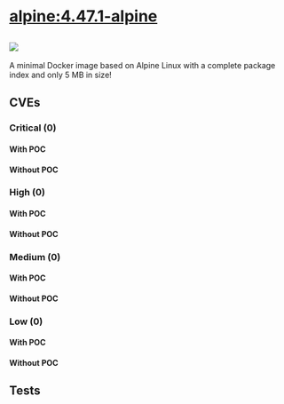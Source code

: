 # [alpine:4.47.1-alpine](https://hub.docker.com/_/alpine?tab=tags)
![](https://img.shields.io/static/v1?label=tag&message=4.47.1-alpine&color=blue)
---
<p>
A minimal Docker image based on Alpine Linux with a complete package index and only 5 MB in size!
</p>

## CVEs
### Critical (0)
#### With POC

#### Without POC


### High (0)
#### With POC

#### Without POC


### Medium (0)
#### With POC

#### Without POC


### Low (0)
#### With POC

#### Without POC


## Tests
